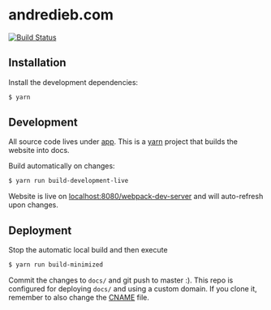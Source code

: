 # andredieb.com

[![Build Status](https://travis-ci.org/dieb/website.svg?branch=master)](https://travis-ci.org/dieb/website)


## Installation

Install the development dependencies:

```bash
$ yarn
```

## Development

All source code lives under [app](app/). This is a [yarn](https://yarnpkg.com)
project that builds the website into docs.

Build automatically on changes:

```bash
$ yarn run build-development-live
```

Website is live on [localhost:8080/webpack-dev-server](http://localhost:8000/webpack-dev-server) and will auto-refresh upon changes.


## Deployment

Stop the automatic local build and then execute

```bash
$ yarn run build-minimized
```

Commit the changes to `docs/` and git push to master :). This repo is
configured for deploying `docs/` and using a custom domain. If you clone it,
remember to also change the [CNAME](CNAME) file.

